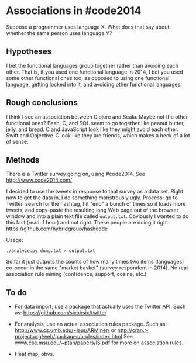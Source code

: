 Associations in #code2014
========================

Suppose a programmer uses language X. What does that say about whether
the same person uses language Y?

Hypotheses
----

I bet the functional languages group together rather than avoiding
each other. That is, if you used one functional language in 2014, I
bet you used some other functional ones too; as opposed to using one
functional language, getting locked into it, and avoiding other
functional languages.

Rough conclusions
----

I think I see an association between Clojure and Scala. Maybe not the
other functional ones? Bash, C, and SQL seem to go together like
peanut butter, jelly, and bread. C and JavaScript look like they might
avoid each other. Swift and Objective-C look like they are friends,
which makes a heck of a lot of sense.

Methods
----

There is a Twitter survey going on, using #code2014. See
http://www.code2014.com/

I decided to use the tweets in response to that survey as a data set.
Right now to get the data in, I do something monstrously ugly.
Process: go to Twitter, search for the hashtag, hit "end" a bunch of
times so it loads more tweets, and copy-paste the resulting long Web
page out of the browser window and into a plain text file called
`output.txt`. Obviously I wanted to do this fast (read: 1 hour) and
not right. These people are doing it right:
https://github.com/hybridgroup/hashcode

Usage:

    ./analyze.py dump.txt > output.txt

So far it just outputs the counts of how many times two items
(languages) co-occur in the same "market basket" (survey respondent in
2014). No real association rule mining (confidence, support, cosine,
etc.)

To do
----

* For data import, use a package that actually uses the Twitter API.
Such as: https://github.com/sixohsix/twitter

* For analysis, use an actual association rules package. Such as:
http://www.cs.umb.edu/~laur/ARMiner/ or
http://cran.r-project.org/web/packages/arules/index.html See
www.cse.msu.edu/~ptan/papers/IS.pdf for more on association rules.

* Heat map, obvs.
